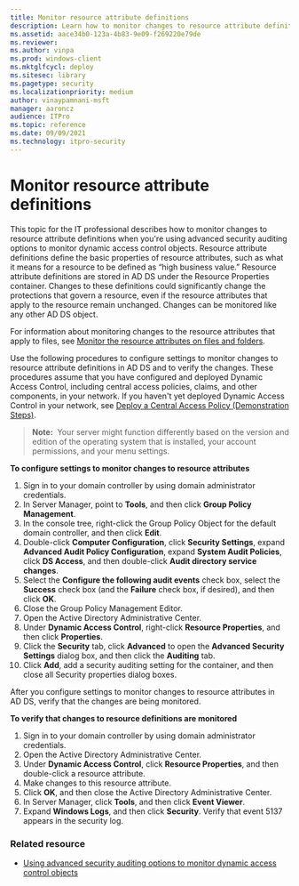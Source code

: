 ```yaml
---
title: Monitor resource attribute definitions
description: Learn how to monitor changes to resource attribute definitions when you're using advanced security auditing options to monitor dynamic access control objects.
ms.assetid: aace34b0-123a-4b83-9e09-f269220e79de
ms.reviewer:
ms.author: vinpa
ms.prod: windows-client
ms.mktglfcycl: deploy
ms.sitesec: library
ms.pagetype: security
ms.localizationpriority: medium
author: vinaypamnani-msft
manager: aaroncz
audience: ITPro
ms.topic: reference
ms.date: 09/09/2021
ms.technology: itpro-security
---
```


# Monitor resource attribute definitions


This topic for the IT professional describes how to monitor changes to resource attribute definitions when you're using advanced security auditing options to monitor dynamic access control objects.
Resource attribute definitions define the basic properties of resource attributes, such as what it means for a resource to be defined as “high business value.” Resource attribute definitions are stored in AD DS under the Resource Properties container. Changes to these definitions could significantly change the protections that govern a resource, even if the resource attributes that apply to the resource remain unchanged. Changes can be monitored like any other AD DS object.

For information about monitoring changes to the resource attributes that apply to files, see [Monitor the resource attributes on files and folders](monitor-the-resource-attributes-on-files-and-folders.md).

Use the following procedures to configure settings to monitor changes to resource attribute definitions in AD DS and to verify the changes. These procedures assume that you have configured and deployed Dynamic Access Control, including central access policies, claims, and other components, in your network. If you haven't yet deployed Dynamic Access Control in your network, see [Deploy a Central Access Policy (Demonstration Steps)](/windows-server/identity/solution-guides/deploy-a-central-access-policy--demonstration-steps-).

>**Note:**  Your server might function differently based on the version and edition of the operating system that is installed, your account permissions, and your menu settings.

**To configure settings to monitor changes to resource attributes**

1.  Sign in to your domain controller by using domain administrator credentials.
2.  In Server Manager, point to **Tools**, and then click **Group Policy Management**.
3.  In the console tree, right-click the Group Policy Object for the default domain controller, and then click **Edit**.
4.  Double-click **Computer Configuration**, click **Security Settings**, expand **Advanced Audit Policy Configuration**, expand **System Audit Policies**, click **DS Access**, and then double-click **Audit directory service changes**.
5.  Select the **Configure the following audit events** check box, select the **Success** check box (and the **Failure** check box, if desired), and then click **OK**.
6.  Close the Group Policy Management Editor.
7.  Open the Active Directory Administrative Center.
8.  Under **Dynamic Access Control**, right-click **Resource Properties**, and then click **Properties**.
9.  Click the **Security** tab, click **Advanced** to open the **Advanced Security Settings** dialog box, and then click the **Auditing** tab.
10. Click **Add**, add a security auditing setting for the container, and then close all Security properties dialog boxes.

After you configure settings to monitor changes to resource attributes in AD DS, verify that the changes are being monitored.

**To verify that changes to resource definitions are monitored**

1.  Sign in to your domain controller by using domain administrator credentials.
2.  Open the Active Directory Administrative Center.
3.  Under **Dynamic Access Control**, click **Resource Properties**, and then double-click a resource attribute.
4.  Make changes to this resource attribute.
5.  Click **OK**, and then close the Active Directory Administrative Center.
6.  In Server Manager, click **Tools**, and then click **Event Viewer**.
7.  Expand **Windows Logs**, and then click **Security**. Verify that event 5137 appears in the security log.

### Related resource

- [Using advanced security auditing options to monitor dynamic access control objects](using-advanced-security-auditing-options-to-monitor-dynamic-access-control-objects.md)
